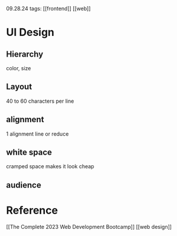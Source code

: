 09.28.24
tags: [[frontend]] [[web]]

# UI Design

## Hierarchy
color, size
## Layout
40 to 60 characters per line
## alignment
1 alignment line or reduce
## white space
cramped space makes it look cheap
## audience



# Reference

[[The Complete 2023 Web Development Bootcamp]]
[[web design]]